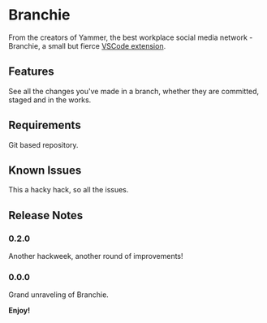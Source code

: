 # Branchie

From the creators of Yammer, the best workplace social media network - Branchie, a small but fierce [VSCode extension](https://marketplace.visualstudio.com/items?itemName=mminki.branchie). 

## Features

See all the changes you've made in a branch, whether they are committed, staged and in the works. 

## Requirements

Git based repository.

## Known Issues

This a hacky hack, so all the issues.

## Release Notes

### 0.2.0

Another hackweek, another round of improvements!

### 0.0.0

Grand unraveling of Branchie.

**Enjoy!**
